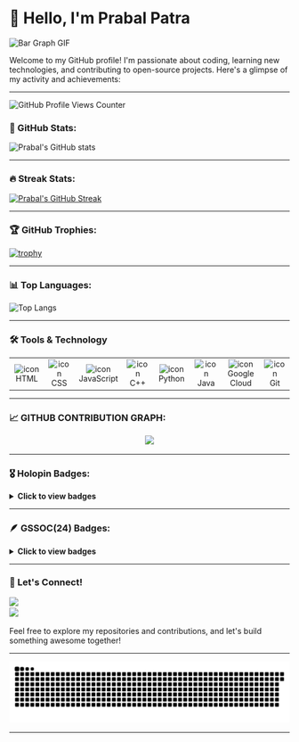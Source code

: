 # 👋 Hello, I'm Prabal Patra

![Bar Graph GIF](https://user-images.githubusercontent.com/74038190/212284100-561aa473-3905-4a80-b561-0d28506553ee.gif)

Welcome to my GitHub profile! I'm passionate about coding, learning new technologies, and contributing to open-source projects. Here's a glimpse of my activity and achievements:

---

![GitHub Profile Views Counter](https://komarev.com/ghpvc/?username=alienx5499)

### 🚀 GitHub Stats:
![Prabal's GitHub stats](https://github-readme-stats.vercel.app/api?username=alienx5499&show=reviews,discussions_started,discussions_answered,prs_merged,prs_merged_percentage_icons=true&theme=radical)

---

### 🔥 Streak Stats:
[![Prabal's GitHub Streak](https://streak-stats.demolab.com?user=alienx5499&theme=radical)](https://git.io/streak-stats)

---

### 🏆 GitHub Trophies:
[![trophy](https://github-profile-trophy.vercel.app/?username=alienx5499&theme=onedark)](https://github.com/ryo-ma/github-profile-trophy)

---

### 📊 Top Languages:
![Top Langs](https://github-readme-stats.vercel.app/api/top-langs/?username=alienx5499&layout=compact&theme=radical)

---

### 🛠️ Tools & Technology

<table align="center" class="table table-dark">
  <tr bg-dark>
    <td align="center" width="90">
      <img src="https://skillicons.dev/icons?i=html" alt="icon" width="55" height="55" />
      <br>HTML
    </td>
    <td align="center" width="90">
      <img src="https://skillicons.dev/icons?i=css" alt="icon" width="55" height="55" />
      <br>CSS
    </td>
    <td align="center" width="90">
      <img src="https://skillicons.dev/icons?i=javascript" alt="icon" width="55" height="55" />
      <br>JavaScript
    </td>
    <td align="center" width="90">
      <img src="https://skillicons.dev/icons?i=cpp" alt="icon" width="55" height="55" />
      <br>C++
    </td>
    <td align="center" width="90">
      <img src="https://skillicons.dev/icons?i=python" alt="icon" width="55" height="55" />
      <br>Python
    </td>
    <td align="center" width="90">
      <img src="https://skillicons.dev/icons?i=java" alt="icon" width="55" height="55" />
      <br>Java
    </td>
    <td align="center" width="90">
      <img src="https://skillicons.dev/icons?i=googlecloud" alt="icon" width="55" height="55" />
      <br>Google Cloud
    </td>
    <td align="center" width="90">
      <img src="https://skillicons.dev/icons?i=git" alt="icon" width="55" height="55" />
      <br>Git
    </td>
  </tr>
</table>

---

### 📈 GITHUB CONTRIBUTION GRAPH:
<div align="center">
  <img src="https://github-readme-activity-graph.vercel.app/graph?username=alienx5499&theme=synthwave-84&true&hide_border=true" />
</div>


---

### 🎖️ Holopin Badges:
<details>
 <summary><b>Click to view badges</b></summary><br>
<div style='display:flex; align-items:center; gap: 10px;' align='center'>
  <a href="https://holopin.io/@alienx5499">
    <img src="https://holopin.me/alienx5499" />
  </a>
</div>
</details>

---

### 🪶 GSSOC(24) Badges:
<details>
 <summary><b>Click to view badges</b></summary><br>
<div style='display:flex; align-items:center; gap: 10px;' align='center'>
<!--   <a href="https://gssoc.girlscript.tech/leaderboard?year=2024Extd&username=alienx5499"> -->
    <img src="https://raw.githubusercontent.com/GSSoC24/Postman-Challenge/main/docs/assets/Postman%20White.png" width="100px" height="100px" />
    <img src="https://raw.githubusercontent.com/GSSoC24/Postman-Challenge/main/docs/assets/1.png" width="100px" height="100px" />
    <img src="https://raw.githubusercontent.com/GSSoC24/Postman-Challenge/main/docs/assets/2.png" width="100px" height="100px" />
    <img src="https://raw.githubusercontent.com/GSSoC24/Postman-Challenge/main/docs/assets/3.png" width="100px" height="100px" />
    <img src="https://raw.githubusercontent.com/GSSoC24/Postman-Challenge/main/docs/assets/4.png" width="100px" height="100px" />
    <img src="https://raw.githubusercontent.com/GSSoC24/Postman-Challenge/main/docs/assets/5.png" width="100px" height="100px" />
  </a>
</div>
</details>

---

### 🌟 Let's Connect!
<div>
  <a href="https://github.com/alienx5499" target="_blank">
  <img src="https://img.shields.io/badge/-GitHub-%23181717?style=for-the-badge&logo=github&logoColor=white" target="_blank">
</a>
</div>
  <a href="https://www.linkedin.com/in/prabalpatra5499" target="_blank"><img src="https://img.shields.io/badge/-LinkedIn-%230077B5?style=for-the-badge&logo=linkedin&logoColor=white" target="_blank"></a>


Feel free to explore my repositories and contributions, and let's build something awesome together!

---

<picture>
  <source media="(prefers-color-scheme: dark)" srcset="dist/github-snake-dark.svg" />
  <img alt="github-snake" src="dist/github-snake.svg" />
</picture>


---

<!---
alienx5499/alienx5499 is a ✨ special ✨ repository because its `README.md` (this file) appears on your GitHub profile.
You can click the Preview link to take a look at your changes.
--->
